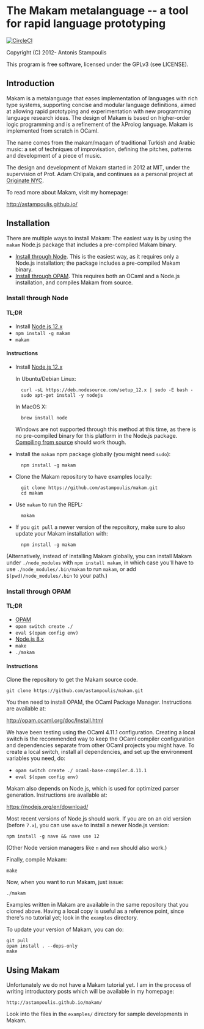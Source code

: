 # The Makam metalanguage -- a tool for rapid language prototyping

[![CircleCI](https://circleci.com/gh/astampoulis/makam.svg?style=svg)](https://circleci.com/gh/astampoulis/makam)

Copyright (C) 2012- Antonis Stampoulis

This program is free software, licensed under the GPLv3 (see LICENSE).

## Introduction

Makam is a metalanguage that eases implementation of languages with rich type systems, supporting
concise and modular language definitions, aimed at allowing rapid prototyping and experimentation
with new programming language research ideas. The design of Makam is based on higher-order logic
programming and is a refinement of the λProlog language. Makam is implemented from scratch in OCaml.

The name comes from the makam/maqam of traditional Turkish and Arabic music: a set of
techniques of improvisation, defining the pitches, patterns and development of a piece of music.

The design and development of Makam started in 2012 at MIT, under the supervision of Prof. Adam
Chlipala, and continues as a personal project at [Originate NYC](http://www.originate.com/).

To read more about Makam, visit my homepage:

<http://astampoulis.github.io/>


## Installation

There are multiple ways to install Makam: The easiest way is by using the `makam` Node.js package
that includes a pre-compiled Makam binary.

- [Install through Node](#install-through-node). This is the easiest way, as it requires
  only a Node.js installation; the package includes a pre-compiled Makam binary.
- [Install through OPAM](#install-through-opam). This requires both an OCaml and a Node.js
  installation, and compiles Makam from source.

### Install through Node

#### TL;DR

- Install [Node.js 12.x](https://nodejs.org/en/download/)
- `npm install -g makam`
- `makam`

#### Instructions

- Install [Node.js 12.x](https://nodejs.org/en/download/)

  In Ubuntu/Debian Linux:

        curl -sL https://deb.nodesource.com/setup_12.x | sudo -E bash -
        sudo apt-get install -y nodejs

  In MacOS X:

        brew install node

  Windows are not supported through this method at this time, as there
  is no pre-compiled binary for this platform in the Node.js package.
  [Compiling from source](#install-through-opam) should work though.

- Install the `makam` npm package globally (you might need `sudo`):

        npm install -g makam

- Clone the Makam repository to have examples locally:

        git clone https://github.com/astampoulis/makam.git
        cd makam

- Use `makam` to run the REPL:

        makam

- If you `git pull` a newer version of the repository, make
  sure to also update your Makam installation with:

        npm install -g makam

(Alternatively, instead of installing Makam globally, you can install
Makam under `./node_modules` with `npm install makam`, in which case
you'll have to use `./node_modules/.bin/makam` to run `makam`, or
add `$(pwd)/node_modules/.bin` to your path.)

### Install through OPAM

#### TL;DR

- [OPAM](http://opam.ocaml.org/doc/Quick_Install.html)
- `opam switch create ./`
- `eval $(opam config env)`
- [Node.js 8.x](https://nodejs.org/en/download/)
- `make`
- `./makam`

#### Instructions

Clone the repository to get the Makam source code.

    git clone https://github.com/astampoulis/makam.git

You then need to install OPAM, the OCaml Package Manager. Instructions are
available at:

<http://opam.ocaml.org/doc/Install.html>

We have been testing using the OCaml 4.11.1 configuration. Creating a
local switch is the recommended way to keep the OCaml compiler
configuration and dependencies separate from other OCaml projects you
might have. To create a local switch, install all dependencies, and set
up the environment variables you need, do:

- `opam switch create ./ ocaml-base-compiler.4.11.1`
- `eval $(opam config env)`

Makam also depends on Node.js, which is used for optimized parser
generation. Instructions are available at:

<https://nodejs.org/en/download/>

Most recent versions of Node.js should work. If you are on an old version
(before `7.x`), you can use `nave` to install a newer Node.js version:

    npm install -g nave && nave use 12

(Other Node version managers like `n` and `nvm` should also work.)

Finally, compile Makam:

    make

Now, when you want to run Makam, just issue:

    ./makam

Examples written in Makam are available in the same repository that you cloned
above. Having a local copy is useful as a reference point, since there's no
tutorial yet; look in the `examples` directory.

To update your version of Makam, you can do:

    git pull
    opam install . --deps-only
    make

## Using Makam

Unfortunately we do not have a Makam tutorial yet. I am in the process of
writing introductory posts which will be available in my homepage:

    http://astampoulis.github.io/makam/

Look into the files in the `examples/` directory for sample developments in Makam.
